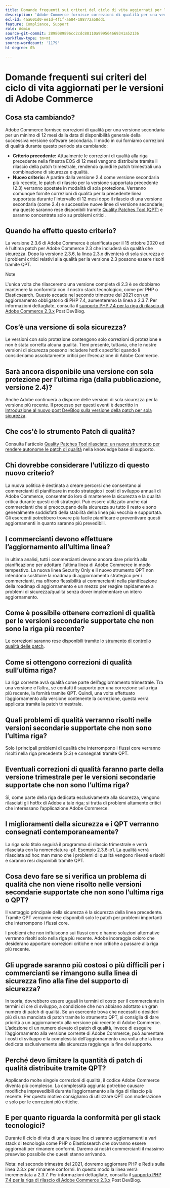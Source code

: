 ```yaml
---
title: Domande frequenti sui criteri del ciclo di vita aggiornati per le versioni di Adobe Commerce
description: 'Adobe Commerce fornisce correzioni di qualità per una versione secondaria per un minimo di 12 mesi dalla data di disponibilità generale della successiva versione software secondaria. Il modo in cui forniamo correzioni di qualità durante questo periodo sta cambiando:'
exl-id: 4aa601d0-ee1d-4f1f-a684-188772a58dd1
feature: Compliance, Support
role: Admin
source-git-commit: 2898089896cc2cdc88110a999564669341a52136
workflow-type: tm+mt
source-wordcount: '1179'
ht-degree: 0%

---
```


# Domande frequenti sui criteri del ciclo di vita aggiornati per le versioni di Adobe Commerce

## Cosa sta cambiando?

Adobe Commerce fornisce correzioni di qualità per una versione secondaria per un minimo di 12 mesi dalla data di disponibilità generale della successiva versione software secondaria. Il modo in cui forniamo correzioni di qualità durante questo periodo sta cambiando:

* **Criterio precedente:** Attualmente le correzioni di qualità alla riga precedente nella finestra EOS di 12 mesi vengono distribuite tramite il rilascio della patch trimestrale, rendendo quindi le patch trimestrali una combinazione di sicurezza e qualità.
* **Nuovo criterio:** A partire dalla versione 2.4 come versione secondaria più recente, le patch di rilascio per la versione supportata precedente (2.3) verranno spostate in modalità di sola protezione. Verranno comunque fornite correzioni di qualità per la precedente linea supportata durante l&#39;intervallo di 12 mesi dopo il rilascio di una versione secondaria (come 2.4) e successive nuove linee di versione secondarie; ma queste saranno rese disponibili tramite [Quality Patches Tool (QPT)](https://experienceleague.adobe.com/en/docs/commerce-operations/tools/quality-patches-tool/quality-patches-tool-to-self-serve-quality-patches) e saranno concentrate solo su problemi critici.

## Quando ha effetto questo criterio?

La versione 2.3.6 di Adobe Commerce è pianificata per il 15 ottobre 2020 ed è l’ultima patch per Adobe Commerce 2.3 che includerà sia qualità che sicurezza. Dopo la versione 2.3.6, la linea 2.3.x diventerà di sola sicurezza e i problemi critici relativi alla qualità per la versione 2.3 possono essere risolti tramite QPT.

>[!NOTE]
>
>L&#39;unica volta che rilasceremo una versione completa di 2.3 è se dobbiamo mantenere la conformità con il nostro stack tecnologico, come per PHP o Elasticsearch. Questo accade nel secondo trimestre del 2021 con un aggiornamento obbligatorio di PHP 7.4, aumenteremo la linea a 2.3.7. Per informazioni dettagliate, consulta il [supporto PHP 7.4 per la riga di rilascio di Adobe Commerce 2.3.x](https://community.magento.com/t5/Magento-DevBlog/PHP-7-4-support-for-Magento-2-3-x-release-line/ba-p/458946) Post DevBlog.

## Cos’è una versione di sola sicurezza?

Le versioni con solo protezione contengono solo correzioni di protezione e non è stata corretta alcuna qualità. Tieni presente, tuttavia, che le nostre versioni di sicurezza possono includere hotfix specifici quando li consideriamo assolutamente critici per l’esecuzione di Adobe Commerce.

## Sarà ancora disponibile una versione con sola protezione per l’ultima riga (dalla pubblicazione, versione 2.4)?

Anche Adobe continuerà a disporre delle versioni di sola sicurezza per la versione più recente. Il processo per questi eventi è descritto in [Introduzione al nuovo post DevBlog sulla versione della patch per sola sicurezza](https://community.magento.com/t5/Magento-DevBlog/Introducing-the-New-Security-only-Patch-Release/ba-p/141287).

## Che cos&#39;è lo strumento Patch di qualità?

Consulta l&#39;articolo [Quality Patches Tool rilasciato: un nuovo strumento per rendere autonome le patch di qualità](https://experienceleague.adobe.com/en/docs/commerce-operations/tools/quality-patches-tool/quality-patches-tool-to-self-serve-quality-patches) nella knowledge base di supporto.

## Chi dovrebbe considerare l’utilizzo di questo nuovo criterio?

La nuova politica è destinata a creare percorsi che consentano ai commercianti di pianificare in modo strategico i costi di sviluppo annuali di Adobe Commerce, consentendo loro di mantenere la sicurezza e la qualità critica durante questi cicli strategici. Può essere utilizzato anche dai commercianti che si preoccupano della sicurezza su tutto il resto e sono generalmente soddisfatti della stabilità della linea più vecchia e supportata. Gli esercenti potrebbero trovare più facile pianificare e preventivare questi aggiornamenti in quanto saranno più prevedibili.

## I commercianti devono effettuare l’aggiornamento all’ultima linea?

In ultima analisi, tutti i commercianti devono ancora dare priorità alla pianificazione per adottare l’ultima linea di Adobe Commerce in modo tempestivo. La nuova linea Security Only e il nuovo strumento QPT non intendono sostituire la roadmap di aggiornamento strategico per i commercianti, ma offrono flessibilità ai commercianti nella pianificazione della roadmap di aggiornamento e un mezzo per reagire rapidamente a problemi di sicurezza/qualità senza dover implementare un intero aggiornamento.

## Come è possibile ottenere correzioni di qualità per le versioni secondarie supportate che non sono la riga più recente?

Le correzioni saranno rese disponibili tramite lo [strumento di controllo qualità delle patch](https://experienceleague.adobe.com/en/docs/commerce-operations/tools/quality-patches-tool/quality-patches-tool-to-self-serve-quality-patche).

## Come si ottengono correzioni di qualità sull’ultima riga?

La riga corrente avrà qualità come parte dell’aggiornamento trimestrale. Tra una versione e l’altra, se contatti il supporto per una correzione sulla riga più recente, la fornirà tramite QPT. Quindi, una volta effettuato l’aggiornamento alla versione contenente la correzione, questa verrà applicata tramite la patch trimestrale.

## Quali problemi di qualità verranno risolti nelle versioni secondarie supportate che non sono l’ultima riga?

Solo i principali problemi di qualità che interrompono i flussi core verranno risolti nella riga precedente (2.3) e consegnati tramite QPT.

## Eventuali correzioni di qualità faranno parte della versione trimestrale per le versioni secondarie supportate che non sono l’ultima riga?

Sì, come parte della riga dedicata esclusivamente alla sicurezza, vengono rilasciati gli hotfix di Adobe a tale riga; si tratta di problemi altamente critici che interessano l’applicazione Adobe Commerce.

## I miglioramenti della sicurezza e i QPT verranno consegnati contemporaneamente?

La riga solo titolo seguirà il programma di rilascio trimestrale e verrà rilasciata con la nomenclatura -p1. Esempio 2.3.6-p1. La qualità verrà rilasciata ad hoc man mano che i problemi di qualità vengono rilevati e risolti e saranno resi disponibili tramite QPT.

## Cosa devo fare se si verifica un problema di qualità che non viene risolto nelle versioni secondarie supportate che non sono l’ultima riga o QPT?

Il vantaggio principale della sicurezza è la sicurezza della linea precedente. Tramite QPT verranno rese disponibili solo le patch per problemi importanti che interrompono i flussi core.

I problemi che non influiscono sui flussi core o hanno soluzioni alternative verranno risolti solo nella riga più recente. Adobe incoraggia coloro che desiderano apportare correzioni critiche e non critiche a passare alla riga più recente.

## Gli upgrade saranno più costosi o più difficili per i commercianti se rimangono sulla linea di sicurezza fino alla fine del supporto di sicurezza?

In teoria, dovrebbero essere uguali in termini di costo per il commerciante in termini di ore di sviluppo, a condizione che non abbiano adottato un gran numero di patch di qualità. Se un esercente trova che necessiti o desideri più di una manciata di patch tramite lo strumento QPT, si consiglia di dare priorità a un aggiornamento alla versione più recente di Adobe Commerce. L’adozione di un numero elevato di patch di qualità, invece di eseguire l’aggiornamento alla versione corrente di Adobe Commerce, può aumentare i costi di sviluppo e la complessità dell’aggiornamento una volta che la linea dedicata esclusivamente alla sicurezza raggiunge la fine del supporto.

## Perché devo limitare la quantità di patch di qualità distribuite tramite QPT?

Applicando molte singole correzioni di qualità, il codice Adobe Commerce diventa più complesso. La complessità aggiunta potrebbe causare modifiche imprevedibili durante l’aggiornamento alla riga di rilascio più recente. Per questo motivo consigliamo di utilizzare QPT con moderazione e solo per le correzioni più critiche.

## E per quanto riguarda la conformità per gli stack tecnologici?

Durante il ciclo di vita di una release line ci saranno aggiornamenti a vari stack di tecnologia come PHP o Elasticsearch che dovranno essere aggiornati per rimanere conformi. Daremo ai nostri commercianti il massimo preavviso possibile che questi stanno arrivando.

Nota: nel secondo trimestre del 2021, dovremo aggiornare PHP e Redis sulla linea 2.3.x per rimanere conformi. In questo modo la linea verrà incrementata a 2.3.7. Per informazioni dettagliate, consulta il [supporto PHP 7.4 per la riga di rilascio di Adobe Commerce 2.3.x](https://community.magento.com/t5/Magento-DevBlog/PHP-7-4-support-for-Magento-2-3-x-release-line/ba-p/458946) Post DevBlog.
